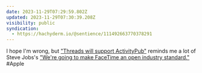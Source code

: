 ```yaml
---
date: 2023-11-29T07:29:59.802Z
updated: 2023-11-29T07:30:39.208Z
visibility: public
syndication:
  - https://hachyderm.io/@sentience/111492663770378291
---
```


I hope I'm wrong, but ["Threads will support ActivityPub"](https://www.coywolf.news/social/meta-renews-commitment-to-make-threads-part-of-the-fediverse/) reminds me a lot of Steve Jobs's ["We're going to make FaceTime an open industry standard."](https://www.cnet.com/tech/mobile/steve-jobs-promised-to-make-facetime-open-source-its-time/) #Apple
